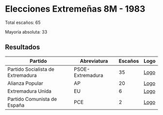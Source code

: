 # Elecciones Extremeñas 8M - 1983

Total escaños: 65

Mayoría absoluta: 33

## Resultados

| Partido | Abreviatura | Escaños | Logo |
| - | - | - | - |
| Partido Socialista de Extremadura | PSOE-Extremadura | 35 | [Logo](https://github.com/playzzz/Pactos/blob/master/Logos/PSOE.jpg?raw=true)
| Alianza Popular | AP | 20 | [Logo](https://github.com/playzzz/Pactos/blob/master/Logos/AP.jpg?raw=true)
| Extremadura Unida | EU | 6 | [Logo](https://github.com/playzzz/Pactos/blob/master/Logos/EU.jpg?raw=true)
| Partido Comunista de España | PCE | 2 | [Logo](https://github.com/playzzz/Pactos/blob/master/Logos/PCE.jpg?raw=true)
